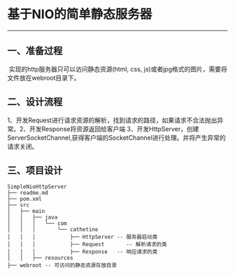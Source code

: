 # 基于NIO的简单静态服务器

---

## 一、准备过程

​     实现的http服务器只可以访问静态资源(html, css, js)或者jpg格式的图片，需要将文件放在webroot目录下。


## 二、设计流程

​    1、开发Request进行请求资源的解析，找到请求的路径，如果请求不合法抛出异常。
​    2、开发Response将资源返回给客户端
​    3、开发HttpServer，创建ServerSocketChannel,获得客户端的SocketChannel进行处理。并将产生异常的请求关闭。

## 三、项目设计

```
SimpleNioHttpServer
├── readme.md
├── pom.xml
├── src
│   ├── main
│   │   ├── java
│   │   │   └── com
│   │   │       └── cathetine
│   │   │           ├── HttpServer -- 服务器启动类
│   │   │           ├── Request       -- 解析请求的类
│   │   │           ├── Response   -- 响应请求的类
│   │   ├── resources
├── webroot -- 可访问的静态资源存放目录
```

